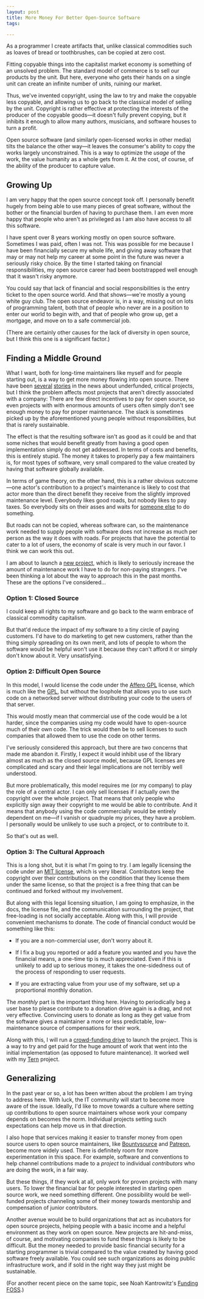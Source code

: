 ```yaml
---
layout: post
title: More Money For Better Open-Source Software
tags:

---
```


As a programmer I create artifacts that, unlike classical commodities
such as loaves of bread or toothbrushes, can be copied at zero cost.

Fitting copyable things into the capitalist market economy is
something of an unsolved problem. The standard model of commerce is to
sell our products by the unit. But here, everyone who gets their hands
on a single unit can create an infinite number of units, ruining our
market.

Thus, we've invented copyright, using the law to try and make the
copyable less copyable, and allowing us to go back to the classical
model of selling by the unit. Copyright is rather effective at
protecting the interests of the producer of the copyable goods—it
doesn't fully prevent copying, but it inhibits it enough to allow many
authors, musicians, and software houses to turn a profit.

Open source software (and similarly open-licensed works in other
media) tilts the balance the other way—it leaves the consumer's
ability to copy the works largely unconstrained. This is a way to
optimize the _usage_ of the work, the value humanity as a whole gets
from it. At the cost, of course, of the ability of the producer to
capture value.

## Growing Up

I am very happy that the open source concept took off. I personally
benefit hugely from being able to use many pieces of great software,
without the bother or the financial burden of having to purchase them.
I am even more happy that people who aren't as privileged as I am
also have access to all this software.

I have spent over 8 years working mostly on open source software.
Sometimes I was paid, often I was not. This was possible for me
because I have been financially secure my whole life, and giving away
software that may or may not help my career at some point in the
future was never a seriously risky choice. By the time I started
taking on financial responsibilities, my open source career had been
bootstrapped well enough that it wasn't risky anymore.

You could say that lack of financial and social responsibilities is
the entry ticket to the open source world. And that shows—we're mostly
a young white guy club. The open source endeavor is, in a way,
missing out on lots of programming talent, both that of people who
never are in a position to enter our world to begin with, and that of
people who grow up, get a mortgage, and move on to a safe commercial
job.

(There are certainly other causes for the lack of diversity in open
source, but I think this one is a significant factor.)

## Finding a Middle Ground

What I want, both for long-time maintainers like myself and for people
starting out, is a way to get more money flowing into open source.
There have been [several][openssl] [stories][gpg] in the news about
underfunded, critical projects, but I think the problem affects most
projects that aren't directly associated with a company: There are few
direct incentives to pay for open source, so even projects with with
enormous amounts of users often simply don't see enough money to pay
for proper maintenance. The slack is sometimes picked up by the
aforementioned young people without responsibilities, but that is
rarely sustainable.

[openssl]: http://veridicalsystems.com/blog/of-money-responsibility-and-pride/
[gpg]: http://www.propublica.org/article/the-worlds-email-encryption-software-relies-on-one-guy-who-is-going-broke

The effect is that the resulting software isn't as good as it could be
and that some niches that would benefit greatly from having a good
open implementation simply do not get addressed. In terms of costs and
benefits, this is entirely stupid. The money it takes to properly pay
a few maintainers is, for most types of software, very small compared
to the value created by having that software globally available.

In terms of game theory, on the other hand, this is a rather obvious
outcome—one actor's contribution to a project's maintenance is likely
to cost that actor more than the direct benefit they receive from the
slightly improved maintenance level. Everybody likes good roads, but
nobody likes to pay taxes. So everybody sits on their asses and waits
for [someone else][diff] to do something.

[diff]: http://en.wikipedia.org/wiki/Diffusion_of_responsibility

But roads can not be copied, whereas software can, so the maintenance
work needed to supply people with software does not increase as much
per person as the way it does with roads. For projects that have the
potential to cater to a lot of users, the economy of scale is very
much in our favor. I think we can work this out.

I am about to launch a [new project][pm], which is likely to seriously
increase the amount of maintenance work I have to do for non-paying
strangers. I've been thinking a lot about the way to approach this in
the past months. These are the options I've considered...

[pm]: http://prosemirror.net

### Option 1: Closed Source

I could keep all rights to my software and go back to the warm embrace
of classical commodity capitalism.

But that'd reduce the impact of my software to a tiny circle of paying
customers. I'd have to do marketing to get new customers, rather than
the thing simply spreading on its own merit, and lots of people to
whom the software would be helpful won't use it because they can't
afford it or simply don't know about it. Very unsatisfying.

### Option 2: Difficult Open Source

In this model, I would license the code under the [Affero GPL][agpl]
license, which is much like the [GPL][gpl], but without the loophole
that allows you to use such code on a networked server without
distributing your code to the users of that server.

[agpl]: http://en.wikipedia.org/wiki/Affero_General_Public_License
[gpl]: http://en.wikipedia.org/wiki/GNU_General_Public_License

This would mostly mean that commercial use of the code would be a lot
harder, since the companies using my code would have to open-source
much of their own code. The trick would then be to sell licenses to
such companies that allowed them to use the code on other terms.

I've seriously considered this approach, but there are two concerns
that made me abandon it. Firstly, I expect it would inhibit use of the
library almost as much as the closed source model, because GPL
licenses are complicated and scary and their legal implications are
not terribly well understood.

But more problematically, this model requires me (or my company) to
play the role of a central actor. I can only sell licenses if I
actually own the copyright over the whole project. That means that
only people who explicitly sign away their copyright to me would be
able to contribute. And it means that anybody using the code
commercially would be entirely dependent on me—if I vanish or
quadruple my prices, they have a problem. I personally would be
unlikely to use such a project, or to contribute to it.

So that's out as well.

### Option 3: The Cultural Approach

This is a long shot, but it is what I'm going to try. I am legally
licensing the code under an [MIT license][mit], which is very liberal.
Contributors keep the copyright over their contributions on the
condition that they license them under the same license, so that the
project is a free thing that can be continued and forked without my
involvement.

[mit]: http://en.wikipedia.org/wiki/MIT_License

But along with this legal licensing situation, I am going to
emphasize, in the docs, the license file, and the communication
surrounding the project, that free-loading is not socially acceptable.
Along with this, I will provide convenient mechanisms to donate. The
code of financial conduct would be something like this:

 * If you are a non-commercial user, don't worry about it.

 * If I fix a bug you reported or add a feature you wanted and you
   have the financial means, a one-time tip is much appreciated. Even
   if this is unlikely to add up to serious money, it takes the
   one-sidedness out of the process of responding to user requests.

 * If you are extracting value from your use of my software, set up
   a proportional monthly donation.

The _monthly_ part is the important thing here. Having to periodically
beg a user base to please contribute to a donation drive again is a
drag, and not very effective. Convincing users to donate as long as
they get value from the software gives a maintainer a more or less
predictable, low-maintenance source of compensations for their work.

Along with this, I will run a [crowd-funding drive][pmig] to launch
the project. This is a way to try and get paid for the huge amount of
work that went into the initial implementation (as opposed to future
maintenance). It worked well with my [Tern][tern] project.

[pmig]: https://www.indiegogo.com/projects/prosemirror/
[tern]: http://ternjs.net

## Generalizing

In the past year or so, a lot has been written about the problem I am
trying to address here. With luck, the IT community will start to
become more aware of the issue. Ideally, I'd like to move towards a
culture where setting up contributions to open source maintainers
whose work your company depends on becomes the norm. Individual
projects setting such expectations can help move us in that direction.

I also hope that services making it easier to transfer money from open
source users to open source maintainers, like [Bountysource][bs] and
[Patreon][pat], become more widely used. There is definitely room for
more experimentation in this space. For example, software and
conventions to help channel contributions made to a _project_ to
individual _contributors_ who are doing the work, in a fair way.

[bs]: https://www.bountysource.com/
[pat]: https://www.patreon.com/

But these things, if they work at all, only work for proven projects
with many users. To lower the financial bar for people interested in
starting open source work, we need something different. One
possibility would be well-funded projects channeling some of their
money towards mentorship and compensation of junior contributors.

Another avenue would be to build organizations that act as incubators
for open source projects, helping people with a basic income and a
helpful environment as they work on open source. New projects are
hit-and-miss, of course, and motivating companies to fund these things
is likely to be difficult. But the money needed to provide basic
financial security for a starting programmer is trivial compared to
the value created by having good software freely available. You could
see such organizations as doing public infrastructure work, and if
sold in the right way they just might be sustainable.

(For another recent piece on the same topic, see Noah Kantrowitz's
[Funding FOSS][ff].)

[ff]: http://coderanger.net/funding-foss/
